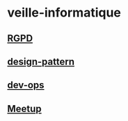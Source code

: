 # veille-informatique

## [RGPD](https://github.com/EPradillon/veille-informatique/tree/main/rgpd)

## [design-pattern](https://github.com/EPradillon/veille-informatique/tree/main/design-pattern)

## [dev-ops](https://github.com/EPradillon/veille-informatique/tree/main/dev-ops)

## [Meetup](https://github.com/EPradillon/veille-informatique/tree/main/meetup)
